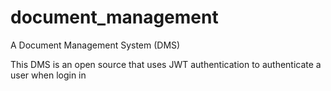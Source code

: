 # document_management
A Document Management System (DMS)

This DMS is an open source that uses JWT authentication to authenticate a user when login in
